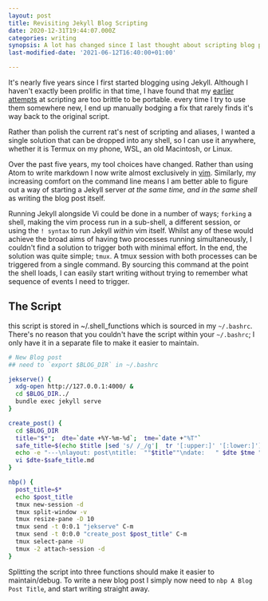 ```yaml
---
layout: post
title: Revisiting Jekyll Blog Scripting
date: 2020-12-31T19:44:07.000Z
categories: writing
synopsis: A lot has changed since I last thought about scripting blog posts...
last-modified-date: '2021-06-12T16:40:00+01:00'

---
```


It's nearly five years since I first started blogging using Jekyll.  Although I haven't exactly been prolific in that time, I have found that my [earlier]({{site.url}}code/2015/05/28/script-to-generate-posts.html) [attempts]({{site.url}}writing/2015/05/28/Script-to-start-Jekyll-Service.html)  at scripting are too brittle to be portable.  every time I try to use them somewhere new, I end up manually bodging a fix that rarely finds it's way back to the original script.

Rather than polish the current rat's nest of scripting and aliases, I wanted a single solution that can be dropped into any shell, so I can use it anywhere, whether it is Termux on my phone, WSL, an old Macintosh, or Linux.

Over the past five years, my tool choices have changed.  Rather than using Atom to write markdown I now write almost exclusively in [vim]({{site.url}}code/2020/05/29/keeping_a_journal_in_vim.html).  Similarly, my increasing comfort on the command line means I am better able to figure out a way of starting a Jekyll server _at the same time, and in the same shell_ as writing the blog post itself.

Running Jekyll alongside Vi could be done in a number of ways; `forking` a shell, making the vim process run in a sub-shell, a different session, or using the `! syntax` to run Jekyll _within_ vim itself.  Whilst any of these would achieve the broad aims of having two processes running simultaneously, I couldn't find a solution to trigger both with minimal effort.  In the end, the solution was quite simple; `tmux`.  A tmux session with both processes can be triggered from a single command.  By sourcing this command at the point the shell loads, I can easily start writing without trying to remember what sequence of events I need to trigger.

## The Script

this script is stored in ~/.shell_functions which is sourced in my `~/.bashrc`.  There's no reason that you couldn't have the script within your `~/.bashrc`; I only have it in a separate file to make it easier to maintain.

```bash
# New Blog post
## need to `export $BLOG_DIR` in ~/.bashrc

jekserve() {
  xdg-open http://127.0.0.1:4000/ &
  cd $BLOG_DIR../
  bundle exec jekyll serve
}

create_post() {
  cd $BLOG_DIR
  title="$*";  dte=`date +%Y-%m-%d`;  tme=`date +"%T"`
  safe_title=$(echo $title |sed 's/ /_/g'|  tr '[:upper:]' '[:lower:]')
  echo -e "---\nlayout: post\ntitle:  ""$title""\ndate:   " $dte $tme "\ncategories: writing\nsynopsis: "change me"\n---">> $dte-$safe_title.md
  vi $dte-$safe_title.md
}

nbp() {
  post_title=$*
  echo $post_title
  tmux new-session -d
  tmux split-window -v
  tmux resize-pane -D 10
  tmux send -t 0:0.1 "jekserve" C-m
  tmux send -t 0:0.0 "create_post $post_title" C-m
  tmux select-pane -U
  tmux -2 attach-session -d
}
```

Splitting the script into three functions should make it easier to maintain/debug.  To write a new blog post I simply now need to `nbp A Blog Post Title`, and start writing straight away.

